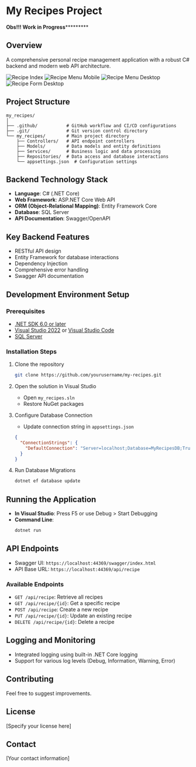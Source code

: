 # My Recipes Project

**************Obs!!! Work in Progress***********************

## Overview
A comprehensive personal recipe management application with a robust C# backend and modern web API architecture.

![Recipe Index](mobile-main.PNG)
![Recipe Menu Mobile](mobile-menu.PNG)
![Recipe Menu Desktop](Desktop-menu.PNG)
![Recipe Form Desktop](Desktop-Form.PNG)




## Project Structure
```
my_recipes/
│
├── .github/           # GitHub workflow and CI/CD configurations
├── .git/              # Git version control directory
└── my_recipes/        # Main project directory
    ├── Controllers/   # API endpoint controllers
    ├── Models/        # Data models and entity definitions
    ├── Services/      # Business logic and data processing
    ├── Repositories/  # Data access and database interactions
    └── appsettings.json  # Configuration settings
```

## Backend Technology Stack
- **Language**: C# (.NET Core)
- **Web Framework**: ASP.NET Core Web API
- **ORM (Object-Relational Mapping)**: Entity Framework Core
- **Database**: SQL Server
- **API Documentation**: Swagger/OpenAPI

## Key Backend Features
- RESTful API design
- Entity Framework for database interactions
- Dependency Injection
- Comprehensive error handling
- Swagger API documentation

## Development Environment Setup

### Prerequisites
- [.NET SDK 6.0 or later](https://dotnet.microsoft.com/download)
- [Visual Studio 2022](https://visualstudio.microsoft.com/) or [Visual Studio Code](https://code.visualstudio.com/)
- [SQL Server](https://www.microsoft.com/en-us/sql-server/sql-server-downloads)

### Installation Steps
1. Clone the repository
   ```bash
   git clone https://github.com/yourusername/my-recipes.git
   ```

2. Open the solution in Visual Studio
   - Open `my_recipes.sln`
   - Restore NuGet packages

3. Configure Database Connection
   - Update connection string in `appsettings.json`
   ```json
   {
     "ConnectionStrings": {
       "DefaultConnection": "Server=localhost;Database=MyRecipesDB;Trusted_Connection=True;"
     }
   }
   ```

4. Run Database Migrations
   ```bash
   dotnet ef database update
   ```

## Running the Application
- **In Visual Studio**: Press F5 or use Debug > Start Debugging
- **Command Line**: 
  ```bash
  dotnet run
  ```

## API Endpoints
- Swagger UI: `https://localhost:44369/swagger/index.html`
- API Base URL: `https://localhost:44369/api/recipe`

### Available Endpoints
- `GET /api/recipe`: Retrieve all recipes
- `GET /api/recipe/{id}`: Get a specific recipe
- `POST /api/recipe`: Create a new recipe
- `PUT /api/recipe/{id}`: Update an existing recipe
- `DELETE /api/recipe/{id}`: Delete a recipe

## Logging and Monitoring
- Integrated logging using built-in .NET Core logging
- Support for various log levels (Debug, Information, Warning, Error)

## Contributing
Feel free to suggest improvements.

## License
[Specify your license here]

## Contact
[Your contact information]
